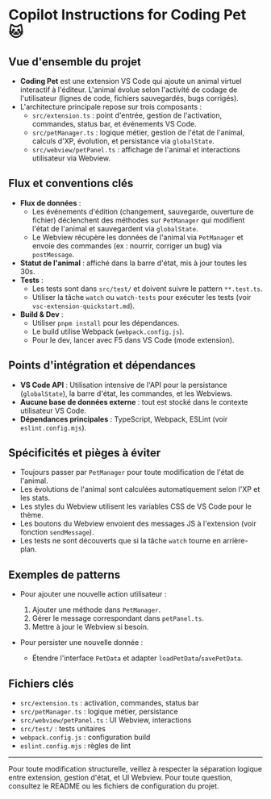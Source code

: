 # Copilot Instructions for Coding Pet 🐱

## Vue d'ensemble du projet

- **Coding Pet** est une extension VS Code qui ajoute un animal virtuel interactif à l'éditeur. L'animal évolue selon l'activité de codage de l'utilisateur (lignes de code, fichiers sauvegardés, bugs corrigés).
- L'architecture principale repose sur trois composants :
  - `src/extension.ts` : point d'entrée, gestion de l'activation, commandes, status bar, et événements VS Code.
  - `src/petManager.ts` : logique métier, gestion de l'état de l'animal, calculs d'XP, évolution, et persistance via `globalState`.
  - `src/webview/petPanel.ts` : affichage de l'animal et interactions utilisateur via Webview.

## Flux et conventions clés

- **Flux de données** :
  - Les événements d'édition (changement, sauvegarde, ouverture de fichier) déclenchent des méthodes sur `PetManager` qui modifient l'état de l'animal et sauvegardent via `globalState`.
  - Le Webview récupère les données de l'animal via `PetManager` et envoie des commandes (ex : nourrir, corriger un bug) via `postMessage`.
- **Statut de l'animal** : affiché dans la barre d'état, mis à jour toutes les 30s.
- **Tests** :
  - Les tests sont dans `src/test/` et doivent suivre le pattern `**.test.ts`.
  - Utiliser la tâche `watch` ou `watch-tests` pour exécuter les tests (voir `vsc-extension-quickstart.md`).
- **Build & Dev** :
  - Utiliser `pnpm install` pour les dépendances.
  - Le build utilise Webpack (`webpack.config.js`).
  - Pour le dev, lancer avec F5 dans VS Code (mode extension).

## Points d'intégration et dépendances

- **VS Code API** : Utilisation intensive de l'API pour la persistance (`globalState`), la barre d'état, les commandes, et les Webviews.
- **Aucune base de données externe** : tout est stocké dans le contexte utilisateur VS Code.
- **Dépendances principales** : TypeScript, Webpack, ESLint (voir `eslint.config.mjs`).

## Spécificités et pièges à éviter

- Toujours passer par `PetManager` pour toute modification de l'état de l'animal.
- Les évolutions de l'animal sont calculées automatiquement selon l'XP et les stats.
- Les styles du Webview utilisent les variables CSS de VS Code pour le thème.
- Les boutons du Webview envoient des messages JS à l'extension (voir fonction `sendMessage`).
- Les tests ne sont découverts que si la tâche `watch` tourne en arrière-plan.

## Exemples de patterns

- Pour ajouter une nouvelle action utilisateur :

  1. Ajouter une méthode dans `PetManager`.
  2. Gérer le message correspondant dans `petPanel.ts`.
  3. Mettre à jour le Webview si besoin.

- Pour persister une nouvelle donnée :
  - Étendre l'interface `PetData` et adapter `loadPetData`/`savePetData`.

## Fichiers clés

- `src/extension.ts` : activation, commandes, status bar
- `src/petManager.ts` : logique métier, persistance
- `src/webview/petPanel.ts` : UI Webview, interactions
- `src/test/` : tests unitaires
- `webpack.config.js` : configuration build
- `eslint.config.mjs` : règles de lint

---

Pour toute modification structurelle, veillez à respecter la séparation logique entre extension, gestion d'état, et UI Webview. Pour toute question, consultez le README ou les fichiers de configuration du projet.
